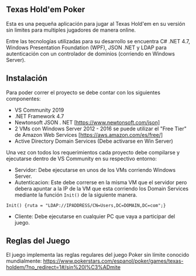 ## Texas Hold'em Poker
Esta es una pequeña aplicación para jugar al Texas Hold'em en su versión sin limites para multiples jugadores de manera online.

Entre las tecnologías utilizadas para su desarrollo se encuentra C# .NET 4.7, Windows Presentation Foundation (WPF), JSON .NET y LDAP para autenticación con un controlador de dominios (corriendo en Windows Server).

## Instalación
Para poder correr el proyecto se debe contar con los siguientes componentes:

 - VS Community 2019
 - .NET Framework 4.7
 - Newtonsoft JSON . NET [https://www.newtonsoft.com/json]
 - 2 VMs con Windows Server 2012 - 2016 se puede utilizar el "Free Tier" de Amazon Web Services [https://aws.amazon.com/es/free/]
 - Active Directory Domain Services (Debe activarse en Win Server)
 
 Una vez con todos los requerimientos cada proyecto debe compilarse y ejecutarse dentro de VS Community en su respectivo entorno:
 - Servidor: Debe ejecutarse en unos de los VMs corriendo Windows Server.
 - Autenticacion: Este debe correrse en la misma VM que el servidor pero debera apuntar a la IP de la VM que esta corriendo los Domain Services mediante la función `Init()` de la siguiente manera.
 
 `Init() {ruta = "LDAP://IPADDRESS/CN=Users,DC=DOMAIN,DC=com";}`
 
 - Cliente: Debe ejecutarse en cualquier PC que vaya a participar del juego.
 
 ## Reglas del Juego
 El juego implementa las reglas regulares del juego Poker sin límite conocido mundialmente: https://www.pokerstars.com/espanol/poker/games/texas-holdem/?no_redirect=1#/sin%20l%C3%ADmite

